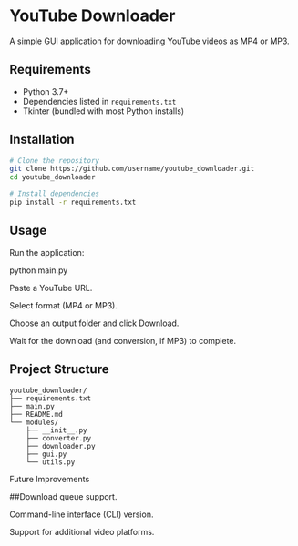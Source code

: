 # YouTube Downloader

A simple GUI application for downloading YouTube videos as MP4 or MP3.

## Requirements

- Python 3.7+
- Dependencies listed in `requirements.txt`
- Tkinter (bundled with most Python installs)

## Installation

```bash
# Clone the repository
git clone https://github.com/username/youtube_downloader.git
cd youtube_downloader

# Install dependencies
pip install -r requirements.txt
```
## Usage

Run the application:

python main.py

Paste a YouTube URL.

Select format (MP4 or MP3).

Choose an output folder and click Download.

Wait for the download (and conversion, if MP3) to complete.

## Project Structure
```
youtube_downloader/
├── requirements.txt
├── main.py
├── README.md
└── modules/
    ├── __init__.py
    ├── converter.py
    ├── downloader.py
    ├── gui.py
    └── utils.py
```
Future Improvements

##Download queue support.

Command-line interface (CLI) version.

Support for additional video platforms.
